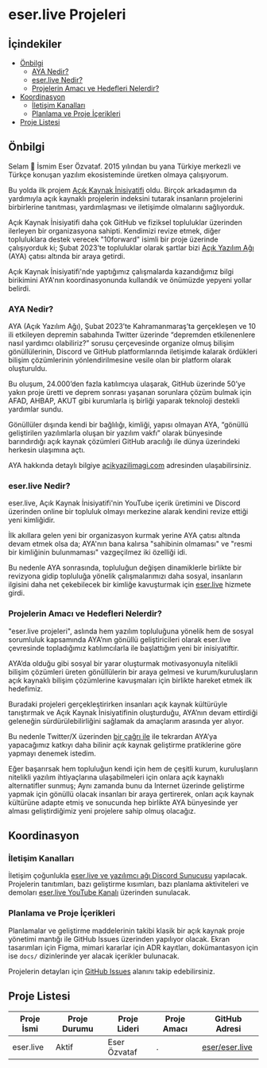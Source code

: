 # eser.live Projeleri <!-- omit from toc -->

## İçindekiler <!-- omit from toc -->

- [Önbilgi](#önbilgi)
  - [AYA Nedir?](#aya-nedir)
  - [eser.live Nedir?](#eserlive-nedir)
  - [Projelerin Amacı ve Hedefleri Nelerdir?](#projelerin-amacı-ve-hedefleri-nelerdir)
- [Koordinasyon](#koordinasyon)
  - [İletişim Kanalları](#i̇letişim-kanalları)
  - [Planlama ve Proje İçerikleri](#planlama-ve-proje-i̇çerikleri)
- [Proje Listesi](#proje-listesi)


## Önbilgi

Selam 👋 İsmim Eser Özvataf. 2015 yılından bu yana Türkiye merkezli ve Türkçe
konuşan yazılım ekosisteminde üretken olmaya çalışıyorum.

Bu yolda ilk projem [Açık Kaynak İnisiyatifi](https://acikkaynak.github.io/)
oldu. Birçok arkadaşımın da yardımıyla açık kaynaklı projelerin indeksini
tutarak insanların projelerini birbirlerine tanıtması, yardımlaşması ve
iletişimde olmalarını sağlıyorduk.

Açık Kaynak İnisiyatifi daha çok GitHub ve fiziksel topluluklar üzerinden
ilerleyen bir organizasyona sahipti. Kendimizi revize etmek, diğer topluluklara
destek verecek "10forward" isimli bir proje üzerinde çalışıyorduk ki; Şubat
2023’te topluluklar olarak şartlar bizi
[Açık Yazılım Ağı](https://acikyazilimagi.com/) (AYA) çatısı altında bir araya
getirdi.

Açık Kaynak İnisiyatifi'nde yaptığımız çalışmalarda kazandığımız bilgi
birikimini AYA'nın koordinasyonunda kullandık ve önümüzde yepyeni yollar
belirdi.

### AYA Nedir?

AYA (Açık Yazılım Ağı), Şubat 2023’te Kahramanmaraş’ta gerçekleşen ve 10 ili
etkileyen depremin sabahında Twitter üzerinde “depremden etkilenenlere nasıl
yardımcı olabiliriz?” sorusu çerçevesinde organize olmuş bilişim gönüllülerinin,
Discord ve GitHub platformlarında iletişimde kalarak ördükleri bilişim
çözümlerinin yönlendirilmesine vesile olan bir platform olarak oluşturuldu.

Bu oluşum, 24.000’den fazla katılımcıya ulaşarak, GitHub üzerinde 50’ye yakın
proje üretti ve deprem sonrası yaşanan sorunlara çözüm bulmak için AFAD, AHBAP,
AKUT gibi kurumlarla iş birliği yaparak teknoloji destekli yardımlar sundu.

Gönüllüler dışında kendi bir bağlılığı, kimliği, yapısı olmayan AYA, “gönüllü
geliştirilen yazılımlarla oluşan bir yazılım vakfı” olarak bünyesinde
barındırdığı açık kaynak çözümleri GitHub aracılığı ile dünya üzerindeki
herkesin ulaşımına açtı.

AYA hakkında detaylı bilgiye [acikyazilimagi.com](https://acikyazilimagi.com/)
adresinden ulaşabilirsiniz.

### eser.live Nedir?

eser.live, Açık Kaynak İnisiyatifi'nin YouTube içerik üretimini ve Discord
üzerinden online bir topluluk olmayı merkezine alarak kendini revize ettiği yeni
kimliğidir.

İlk akıllara gelen yeni bir organizasyon kurmak yerine AYA çatısı altında devam
etmek olsa da; AYA'nın bana kalırsa "sahibinin olmaması" ve "resmi bir
kimliğinin bulunmaması" vazgeçilmez iki özelliği idi.

Bu nedenle AYA sonrasında, topluluğun değişen dinamiklerle birlikte bir
revizyona gidip topluluğa yönelik çalışmalarımızı daha sosyal, insanların
ilgisini daha net çekebilecek bir kimliğe kavuşturmak için
[eser.live](https://eser.live) hizmete girdi.

### Projelerin Amacı ve Hedefleri Nelerdir?

"eser.live projeleri", aslında hem yazılım topluluğuna yönelik hem de sosyal
sorumluluk kapsamında AYA’nın gönüllü geliştiricileri olarak eser.live
çevresinde topladığımız katılımcılarla ile başlattığım yeni bir inisiyatiftir.

AYA’da olduğu gibi sosyal bir yarar oluşturmak motivasyonuyla nitelikli bilişim
çözümleri üreten gönüllülerin bir araya gelmesi ve kurum/kuruluşların açık
kaynaklı bilişim çözümlerine kavuşmaları için birlikte hareket etmek ilk
hedefimiz.

Buradaki projeleri gerçekleştirirken insanları açık kaynak kültürüyle
tanıştırmak ve Açık Kaynak İnisiyatifinin oluşturduğu, AYA’nın devam ettirdiği
geleneğin sürdürülebilirliğini sağlamak da amaçlarım arasında yer alıyor.

Bu nedenle Twitter/X üzerinden
[bir çağrı ile](https://twitter.com/eserozvataf/status/1751138727835939228) ile
tekrardan AYA’ya yapacağımız katkıyı daha bilinir açık kaynak geliştirme
pratiklerine göre yapmayı denemek istedim.

Eğer başarırsak hem topluluğun kendi için hem de çeşitli kurum, kuruluşların
nitelikli yazılım ihtiyaçlarına ulaşabilmeleri için onlara açık kaynaklı
alternatifler sunmuş; Aynı zamanda bunu da Internet üzerinde geliştirme yapmak
için gönüllü olacak insanları bir araya gertirerek, onları açık kaynak kültürüne
adapte etmiş ve sonucunda hep birlikte AYA bünyesinde yer alması geliştirdiğimiz
yeni projelere sahip olmuş olacağız.

## Koordinasyon

### İletişim Kanalları

İletişim çoğunlukla
[eser.live ve yazılımcı ağı Discord Sunucusu](https://discord.gg/ckS4huSvEk)
yapılacak. Projelerin tanıtımları, bazı geliştirme kısımları, bazı planlama
aktiviteleri ve demoları
[eser.live YouTube Kanalı](https://www.youtube.com/@eserlive/live) üzerinden
sunulacak.

### Planlama ve Proje İçerikleri

Planlamalar ve geliştirme maddelerinin takibi klasik bir açık kaynak proje
yönetimi mantığı ile GitHub Issues üzerinden yapılıyor olacak. Ekran tasarımları
için Figma, mimari kararlar için ADR kayıtları, dokümantasyon için ise `docs/`
dizinlerinde yer alacak içerikler bulunacak.

Projelerin detayları için
[GitHub Issues](https://github.com/eser/eserlive-projeleri/issues) alanını takip
edebilirsiniz.

## Proje Listesi

| Proje İsmi | Proje Durumu | Proje Lideri | Proje Amacı | GitHub Adresi                                       |
| ---------- | ------------ | ------------ | ----------- | --------------------------------------------------- |
| eser.live  | Aktif        | Eser Özvataf | .           | [eser/eser.live](https://github.com/eser/eser.live) |
